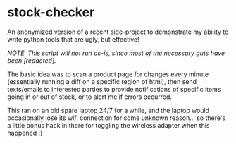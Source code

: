 # stock-checker
An anonymized version of a recent side-project to demonstrate my ability to write python tools that are ugly, but effective!

*NOTE: This script will not run as-is, since most of the necessary guts have been [redacted].*

The basic idea was to scan a product page for changes every minute (essentially running a diff on a specific region of html), then send texts/emails to interested parties to provide notifications of specific items going in or out of stock, or to alert me if errors occurred.

This ran on an old spare laptop 24/7 for a while, and the laptop would occasionally lose its wifi connection for some unknown reason... so there's a little bonus hack in there for toggling the wireless adapter when this happened :)

